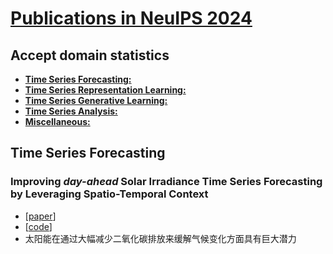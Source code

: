 # [Publications in NeuIPS 2024](https://nips.cc/Conferences/2024/Schedule)

## Accept domain statistics
 - **[Time Series Forecasting: ](#time-series-forecasting)**
 - **[Time Series Representation Learning: ](#time-series-representation-learning)**
 - **[Time Series Generative Learning: ](#time-series-generative-earning)**
 - **[Time Series Analysis: ](#time-series-analysis)**
 - **[Miscellaneous: ](#miscellaneous)**
  
## Time Series Forecasting
### Improving *day-ahead* Solar Irradiance Time Series Forecasting by Leveraging Spatio-Temporal Context
- [[paper](https://openreview.net/pdf?id=x5ZruOa4ax)]
- [[code](https://github.com/gitbooo/CrossViVit)]
- 太阳能在通过大幅减少二氧化碳排放来缓解气候变化方面具有巨大潜力
